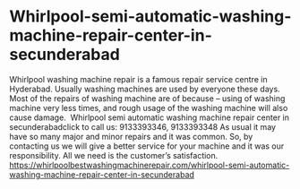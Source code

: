 # Whirlpool-semi-automatic-washing-machine-repair-center-in-secunderabad
Whirlpool washing machine repair is a famous repair service centre in Hyderabad. Usually washing machines are used by everyone these days. Most of the repairs of washing machine are of because – using of washing machine very less times, and rough usage of the washing machine will also cause damage.  Whirlpool semi automatic washing machine repair center in secunderabadclick to call us: 9133393346, 9133393348 As usual it may have so many major and minor repairs and it was common. So, by contacting us we will give a better service for your machine and it was our responsibility. All we need is the customer’s satisfaction.  https://whirlpoolbestwashingmachinerepair.com/whirlpool-semi-automatic-washing-machine-repair-center-in-secunderabad
